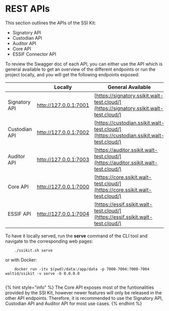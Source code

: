 # REST APIs

This section outlines the APIs of the SSI Kit:

* Signatory API
* Custodian API
* Auditor API
* Core API
* ESSIF Connector API

To review the Swagger doc of each API, you can either use the API which is general available to get an overview of the different endpoints or run the project locally, and you will get the following endpoints exposed:

|                | Locally               | General Available                                                                      |
| -------------- | --------------------- | -------------------------------------------------------------------------------------- |
| Signatory API  | http://127.0.0.1:7001 | [https://signatory.ssikit.walt-test.cloud/](https://signatory.ssikit.walt-test.cloud/) |
| Custodian API  | http://127.0.0.1:7002 | [https://custodian.ssikit.walt-test.cloud/](https://custodian.ssikit.walt-test.cloud/) |
| Auditor API    | http://127.0.0.1:7003 | [https://auditor.ssikit.walt-test.cloud/](https://auditor.ssikit.walt-test.cloud/)     |
| Core API       | http://127.0.0.1:7000 | [https://core.ssikit.walt-test.cloud/](https://core.ssikit.walt-test.cloud/)           |
| ESSIF API      | http://127.0.0.1:7004 | [https://essif.ssikit.walt-test.cloud/](https://essif.ssikit.walt-test.cloud/)         |



To have it locally served, run the **serve** command of the CLI tool and navigate to the corresponding web pages:

```
    ./ssikit.sh serve
```

or with Docker:

```
    docker run -itv $(pwd)/data:/app/data -p 7000-7004:7000-7004 waltid/ssikit -v serve -b 0.0.0.0
    
```

{% hint style="info" %}
The Core API exposes most of the funtionalities provided by the SSI Kit, however newer features will only be released in the other API endpoints. Therefore, it is recommended to use the Signatory API, Custodian API and Auditor API for most use cases.
{% endhint %}
